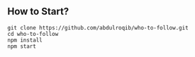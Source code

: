 ## How to Start?

```
git clone https://github.com/abdulroqib/who-to-follow.git
cd who-to-follow
npm install
npm start
```